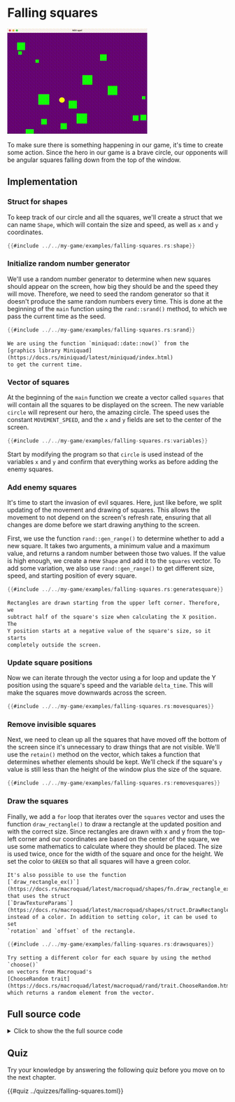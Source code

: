 # Falling squares

![Screenshot](images/falling-squares.gif#center)

To make sure there is something happening in our game, it's time to create
some action. Since the hero in our game is a brave circle, our opponents will
be angular squares falling down from the top of the window.

## Implementation

### Struct for shapes

To keep track of our circle and all the squares, we'll create a struct that we
can name `Shape`, which will contain the size and speed, as well as `x` and `y`
coordinates.

```rust
{{#include ../../my-game/examples/falling-squares.rs:shape}}
```

### Initialize random number generator

We'll use a random number generator to determine when new squares should
appear on the screen, how big they should be and the speed they will move.
Therefore, we need to seed the random generator so that it doesn't produce the
same random numbers every time. This is done at the beginning of the `main`
function using the `rand::srand()` method, to which we pass the current time
as the seed.

```rust
{{#include ../../my-game/examples/falling-squares.rs:srand}}
```

```admonish note
We are using the function `miniquad::date::now()` from the
[graphics library Miniquad](https://docs.rs/miniquad/latest/miniquad/index.html)
to get the current time.
```

### Vector of squares

At the beginning of the `main` function we create a vector called `squares`
that will contain all the squares to be displayed on the screen. The new
variable `circle` will represent our hero, the amazing circle. The speed
uses the constant `MOVEMENT_SPEED`, and the `x` and `y` fields are set to the
center of the screen.

```rust
{{#include ../../my-game/examples/falling-squares.rs:variables}}
```

Start by modifying the program so that `circle` is used instead of the
variables `x` and `y` and confirm that everything works as before
adding the enemy squares.

### Add enemy squares

It's time to start the invasion of evil squares. Here, just like before, we
split updating of the movement and drawing of squares. This allows the movement to
not depend on the screen's refresh rate, ensuring that all changes are dome
before we start drawing anything to the screen.

First, we use the function `rand::gen_range()` to determine whether to add a new
square. It takes two arguments, a minimum value and a maximum value, and
returns a random number between those two values. If the value is high enough,
we create a new `Shape` and add it to the `squares` vector. To add some
variation, we also use `rand::gen_range()` to get different size, speed, and
starting position of every square.

```rust
{{#include ../../my-game/examples/falling-squares.rs:generatesquare}}
```

```admonish note
Rectangles are drawn starting from the upper left corner. Therefore, we
subtract half of the square's size when calculating the X position. The
Y position starts at a negative value of the square's size, so it starts
completely outside the screen.
```

### Update square positions

Now we can iterate through the vector using a for loop and update the
Y position using the square's speed and the variable `delta_time`. This will
make the squares move downwards across the screen.

```rust
{{#include ../../my-game/examples/falling-squares.rs:movesquares}}
```

### Remove invisible squares

Next, we need to clean up all the squares that have moved off the bottom of
the screen since it's unnecessary to draw things that are not visible. We'll
use the `retain()` method on the vector, which takes a function that determines
whether elements should be kept. We'll check if the square's `y` value is still
less than the height of the window plus the size of the square.

```rust
{{#include ../../my-game/examples/falling-squares.rs:removesquares}}
```

### Draw the squares

Finally, we add a `for` loop that iterates over the `squares` vector and uses
the function `draw_rectangle()` to draw a rectangle at the updated position
and with the correct size. Since rectangles are drawn with x and y from the
top-left corner and our coordinates are based on the center of the square, we
use some mathematics to calculate where they should be placed. The size is
used twice, once for the width of the square and once for the height. We set
the color to `GREEN` so that all squares will have a green color.

```admonish note
It's also possible to use the function
[`draw_rectangle_ex()`](https://docs.rs/macroquad/latest/macroquad/shapes/fn.draw_rectangle_ex.html)
that uses the struct
[`DrawTextureParams`](https://docs.rs/macroquad/latest/macroquad/shapes/struct.DrawRectangleParams.html)
instead of a color. In addition to setting color, it can be used to set
`rotation` and `offset` of the rectangle.
```

```rust
{{#include ../../my-game/examples/falling-squares.rs:drawsquares}}
```

```admonish tip title="Challenge" class="challenge"
Try setting a different color for each square by using the method `choose()`
on vectors from Macroquad's 
[ChooseRandom trait](https://docs.rs/macroquad/latest/macroquad/rand/trait.ChooseRandom.html)
which returns a random element from the vector.
```

<div class="noprint">

## Full source code

<details>
  <summary>Click to show the the full source code</summary>

```rust
{{#include ../../my-game/examples/falling-squares.rs:all}}
```
</details>
</div>

<div class="noprint">

## Quiz

Try your knowledge by answering the following quiz before you move on to the
next chapter.

{{#quiz ../quizzes/falling-squares.toml}}

</div>
